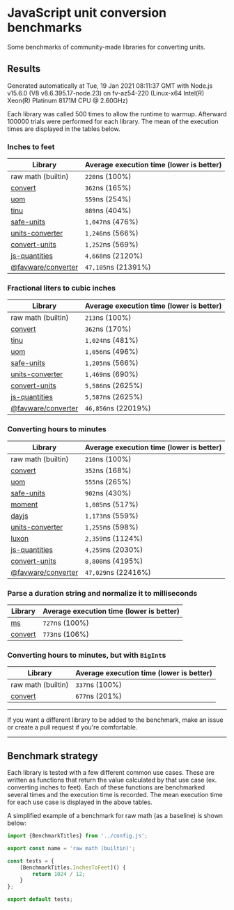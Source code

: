 # JavaScript unit conversion benchmarks

Some benchmarks of community-made libraries for converting units.

## Results

<!-- beginblock(results) -->

Generated automatically at Tue, 19 Jan 2021 08:11:37 GMT with Node.js v15.6.0 (V8 v8.6.395.17-node.23) on fv-az54-220 (Linux-x64 Intel(R) Xeon(R) Platinum 8171M CPU @ 2.60GHz)

Each library was called 500 times to allow the runtime to warmup.
Afterward 100000 trials were performed for each library.
The mean of the execution times are displayed in the tables below.

### Inches to feet

| Library                                                            | Average execution time (lower is better) |
| ------------------------------------------------------------------ | ---------------------------------------- |
| raw math (builtin)                                                 | `220`ns (100%)                           |
| [convert](https://npmjs.com/package/convert)                       | `362`ns (165%)                           |
| [uom](https://npmjs.com/package/uom)                               | `559`ns (254%)                           |
| [tinu](https://npmjs.com/package/tinu)                             | `889`ns (404%)                           |
| [safe-units](https://npmjs.com/package/safe-units)                 | `1,047`ns (476%)                         |
| [units-converter](https://npmjs.com/package/units-converter)       | `1,246`ns (566%)                         |
| [convert-units](https://npmjs.com/package/convert-units)           | `1,252`ns (569%)                         |
| [js-quantities](https://npmjs.com/package/js-quantities)           | `4,668`ns (2120%)                        |
| [@favware/converter](https://npmjs.com/package/@favware/converter) | `47,105`ns (21391%)                      |

### Fractional liters to cubic inches

| Library                                                            | Average execution time (lower is better) |
| ------------------------------------------------------------------ | ---------------------------------------- |
| raw math (builtin)                                                 | `213`ns (100%)                           |
| [convert](https://npmjs.com/package/convert)                       | `362`ns (170%)                           |
| [tinu](https://npmjs.com/package/tinu)                             | `1,024`ns (481%)                         |
| [uom](https://npmjs.com/package/uom)                               | `1,056`ns (496%)                         |
| [safe-units](https://npmjs.com/package/safe-units)                 | `1,205`ns (566%)                         |
| [units-converter](https://npmjs.com/package/units-converter)       | `1,469`ns (690%)                         |
| [convert-units](https://npmjs.com/package/convert-units)           | `5,586`ns (2625%)                        |
| [js-quantities](https://npmjs.com/package/js-quantities)           | `5,587`ns (2625%)                        |
| [@favware/converter](https://npmjs.com/package/@favware/converter) | `46,856`ns (22019%)                      |

### Converting hours to minutes

| Library                                                            | Average execution time (lower is better) |
| ------------------------------------------------------------------ | ---------------------------------------- |
| raw math (builtin)                                                 | `210`ns (100%)                           |
| [convert](https://npmjs.com/package/convert)                       | `352`ns (168%)                           |
| [uom](https://npmjs.com/package/uom)                               | `555`ns (265%)                           |
| [safe-units](https://npmjs.com/package/safe-units)                 | `902`ns (430%)                           |
| [moment](https://npmjs.com/package/moment)                         | `1,085`ns (517%)                         |
| [dayjs](https://npmjs.com/package/dayjs)                           | `1,173`ns (559%)                         |
| [units-converter](https://npmjs.com/package/units-converter)       | `1,255`ns (598%)                         |
| [luxon](https://npmjs.com/package/luxon)                           | `2,359`ns (1124%)                        |
| [js-quantities](https://npmjs.com/package/js-quantities)           | `4,259`ns (2030%)                        |
| [convert-units](https://npmjs.com/package/convert-units)           | `8,800`ns (4195%)                        |
| [@favware/converter](https://npmjs.com/package/@favware/converter) | `47,029`ns (22416%)                      |

### Parse a duration string and normalize it to milliseconds

| Library                                      | Average execution time (lower is better) |
| -------------------------------------------- | ---------------------------------------- |
| [ms](https://npmjs.com/package/ms)           | `727`ns (100%)                           |
| [convert](https://npmjs.com/package/convert) | `773`ns (106%)                           |

### Converting hours to minutes, but with `BigInt`s

| Library                                      | Average execution time (lower is better) |
| -------------------------------------------- | ---------------------------------------- |
| raw math (builtin)                           | `337`ns (100%)                           |
| [convert](https://npmjs.com/package/convert) | `677`ns (201%)                           |

<!-- endblock(results) -->

---

If you want a different library to be added to the benchmark, make an issue or create a pull request if you're comfortable.

---

## Benchmark strategy

Each library is tested with a few different common use cases.
These are written as functions that return the value calculated by that use case (ex. converting inches to feet).
Each of these functions are benchmarked several times and the execution time is recorded.
The mean execution time for each use case is displayed in the above tables.

A simplified example of a benchmark for raw math (as a baseline) is shown below:

```js
import {BenchmarkTitles} from '../config.js';

export const name = 'raw math (builtin)';

const tests = {
	[BenchmarkTitles.InchesToFeet]() {
		return 1024 / 12;
	}
};

export default tests;
```

